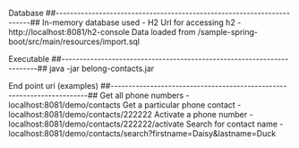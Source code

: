 Database
##-----------------------------------------------------------------------##
In-memory database used - H2
Url for accessing h2 - http://localhost:8081/h2-console
Data loaded from /sample-spring-boot/src/main/resources/import.sql

Executable
##-----------------------------------------------------------------------##
java -jar belong-contacts.jar


End point uri (examples)
##-----------------------------------------------------------------------##
Get all phone numbers - 			localhost:8081/demo/contacts
Get a particular phone contact - 	localhost:8081/demo/contacts/222222
Activate a phone number - 			localhost:8081/demo/contacts/222222/activate
Search for contact name - 			localhost:8081/demo/contacts/search?firstname=Daisy&lastname=Duck

